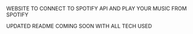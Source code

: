 WEBSITE TO CONNECT TO SPOTIFY API AND PLAY YOUR MUSIC FROM SPOTIFY

UPDATED README COMING SOON WITH ALL TECH USED
